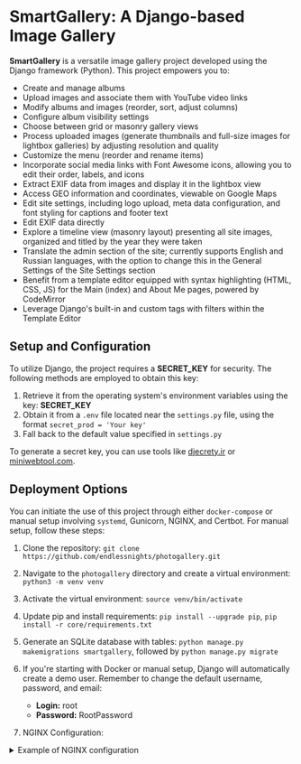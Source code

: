 # SmartGallery: A Django-based Image Gallery

**SmartGallery** is a versatile image gallery project developed using the Django framework (Python). This project empowers you to:

- Create and manage albums
- Upload images and associate them with YouTube video links
- Modify albums and images (reorder, sort, adjust columns)
- Configure album visibility settings
- Choose between grid or masonry gallery views
- Process uploaded images (generate thumbnails and full-size images for lightbox galleries) by adjusting resolution and quality
- Customize the menu (reorder and rename items)
- Incorporate social media links with Font Awesome icons, allowing you to edit their order, labels, and icons
- Extract EXIF data from images and display it in the lightbox view
- Access GEO information and coordinates, viewable on Google Maps
- Edit site settings, including logo upload, meta data configuration, and font styling for captions and footer text
- Edit EXIF data directly
- Explore a timeline view (masonry layout) presenting all site images, organized and titled by the year they were taken
- Translate the admin section of the site; currently supports English and Russian languages, with the option to change this in the General Settings of the Site Settings section
- Benefit from a template editor equipped with syntax highlighting (HTML, CSS, JS) for the Main (index) and About Me pages, powered by CodeMirror
- Leverage Django's built-in and custom tags with filters within the Template Editor

## Setup and Configuration

To utilize Django, the project requires a **SECRET_KEY** for security. The following methods are employed to obtain this key:

1. Retrieve it from the operating system's environment variables using the key: **SECRET_KEY**
2. Obtain it from a `.env` file located near the `settings.py` file, using the format `secret_prod = 'Your key'`
3. Fall back to the default value specified in `settings.py`

To generate a secret key, you can use tools like [djecrety.ir](https://djecrety.ir) or [miniwebtool.com](https://miniwebtool.com/django-secret-key-generator/).

## Deployment Options

You can initiate the use of this project through either `docker-compose` or manual setup involving `systemd`, Gunicorn, NGINX, and Certbot. For manual setup, follow these steps:

1. Clone the repository: `git clone https://github.com/endlessnights/photogallery.git`
2. Navigate to the `photogallery` directory and create a virtual environment: `python3 -m venv venv`
3. Activate the virtual environment: `source venv/bin/activate`
4. Update pip and install requirements: `pip install --upgrade pip`, `pip install -r core/requirements.txt`
5. Generate an SQLite database with tables: `python manage.py makemigrations smartgallery`, followed by `python manage.py migrate`
6. If you're starting with Docker or manual setup, Django will automatically create a demo user. Remember to change the default username, password, and email:
   - **Login:** root
   - **Password:** RootPassword
  
7. NGINX Configuration:

<details>
<summary>Example of NGINX configuration</summary>

```nginx
server {
    server_name endlessnights.ru;

    location = /favicon.ico { access_log off; log_not_found off; }
    
    location /static/ {
        root /var/www/smartgallery/core;           # Path to the static directory
    }
    
    location /media/ {
        root /var/www/smartgallery/core;           # Path to the media directory
    }
    
    location / {
        include proxy_params;
        proxy_pass http://unix:/run/smartgallery.sock;
    }
    
    client_max_body_size 300M;
    proxy_read_timeout 300;
    proxy_connect_timeout 300;
    proxy_send_timeout 300;
}
```

Support the developer on [Patreon](https://www.patreon.com/developerusername).


Some screenshots:

<img width="1680" alt="image" src="https://github.com/endlessnights/photogallery/assets/17062701/657dcf45-c441-405a-981e-8a43e8a5622f">
<img width="1680" alt="image" src="https://github.com/endlessnights/photogallery/assets/17062701/63845045-4eaf-40d9-8086-84a0199e8277">
<img width="1679" alt="image" src="https://github.com/endlessnights/photogallery/assets/17062701/31fd9156-9126-4230-9412-a2e9462cab09">
<img width="1679" alt="image" src="https://github.com/endlessnights/photogallery/assets/17062701/293e8ab0-2f25-4229-b86b-6ba8ef8941c6">

